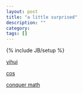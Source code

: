 ```yaml
---
layout: post
title: "a little surprised"
description: ""
category: 
tags: []
---
```

{% include JB/setup %}

[yihui](http://www.jstatsoft.org/v27)

[cos](http://cos.name/2013/02/rise-of-the-machine/)

[conquer math](http://www.niemanlab.org/2013/11/matt-waite-how-i-faced-my-fears-and-learned-to-be-good-at-math/)
